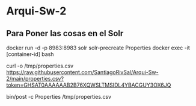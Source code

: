 # Arqui-Sw-2
## Para Poner las cosas en el Solr
docker run -d -p 8983:8983 solr solr-precreate Properties
docker exec -it [container-id] bash

curl -o /tmp/properties.csv https://raw.githubusercontent.com/SantiagoRivSal/Arqui-Sw-2/main/properties.csv?token=GHSAT0AAAAAAB2B76XQWSLTMSIDL4YBACGUY3OX6JQ

bin/post -c Properties /tmp/properties.csv
